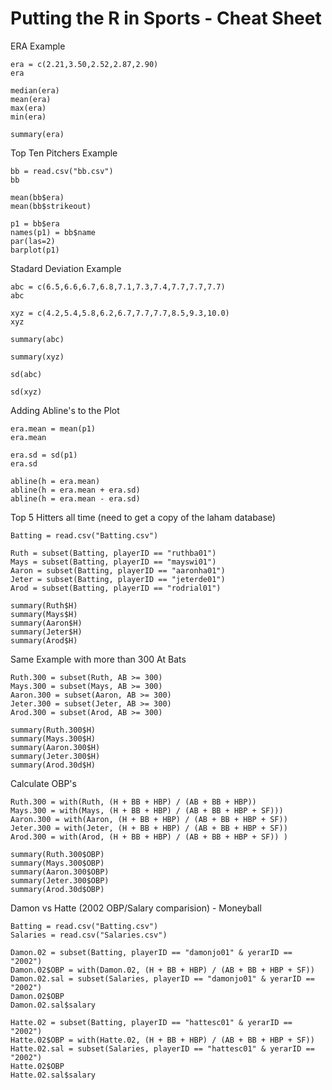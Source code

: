 #  Putting the R in Sports - Cheat Sheet  #

ERA Example

```
era = c(2.21,3.50,2.52,2.87,2.90)
era

median(era)
mean(era)
max(era)
min(era)

summary(era)
```

Top Ten Pitchers Example

```
bb = read.csv("bb.csv")
bb

mean(bb$era)
mean(bb$strikeout)

p1 = bb$era
names(p1) = bb$name
par(las=2)
barplot(p1)
```

Stadard Deviation Example

```
abc = c(6.5,6.6,6.7,6.8,7.1,7.3,7.4,7.7,7.7,7.7)
abc

xyz = c(4.2,5.4,5.8,6.2,6.7,7.7,7.7,8.5,9.3,10.0)
xyz

summary(abc)

summary(xyz)

sd(abc)

sd(xyz)
```

Adding Abline's to the Plot

```
era.mean = mean(p1)
era.mean

era.sd = sd(p1)
era.sd

abline(h = era.mean)
abline(h = era.mean + era.sd)
abline(h = era.mean - era.sd)
```
Top 5 Hitters all time
(need to get a copy of the laham database)

```
Batting = read.csv("Batting.csv")

Ruth = subset(Batting, playerID == "ruthba01")
Mays = subset(Batting, playerID == "mayswi01")
Aaron = subset(Batting, playerID == "aaronha01")
Jeter = subset(Batting, playerID == "jeterde01")
Arod = subset(Batting, playerID == "rodrial01")

summary(Ruth$H)
summary(Mays$H)
summary(Aaron$H)
summary(Jeter$H)
summary(Arod$H)
```
Same Example with more than 300 At Bats

```
Ruth.300 = subset(Ruth, AB >= 300) 
Mays.300 = subset(Mays, AB >= 300)
Aaron.300 = subset(Aaron, AB >= 300)
Jeter.300 = subset(Jeter, AB >= 300)
Arod.300 = subset(Arod, AB >= 300)

summary(Ruth.300$H)
summary(Mays.300$H)
summary(Aaron.300$H)
summary(Jeter.300$H)
summary(Arod.30d$H)
```

Calculate OBP's

```
Ruth.300 = with(Ruth, (H + BB + HBP) / (AB + BB + HBP)) 
Mays.300 = with(Mays, (H + BB + HBP) / (AB + BB + HBP + SF)))
Aaron.300 = with(Aaron, (H + BB + HBP) / (AB + BB + HBP + SF)) 
Jeter.300 = with(Jeter, (H + BB + HBP) / (AB + BB + HBP + SF)) 
Arod.300 = with(Arod, (H + BB + HBP) / (AB + BB + HBP + SF)) )

summary(Ruth.300$OBP)
summary(Mays.300$OBP)
summary(Aaron.300$OBP)
summary(Jeter.300$OBP)
summary(Arod.30d$OBP)
```
Damon vs Hatte (2002 OBP/Salary comparision) - Moneyball

```
Batting = read.csv("Batting.csv")
Salaries = read.csv("Salaries.csv")

Damon.02 = subset(Batting, playerID == "damonjo01" & yerarID == "2002") 
Damon.02$OBP = with(Damon.02, (H + BB + HBP) / (AB + BB + HBP + SF)) 
Damon.02.sal = subset(Salaries, playerID == "damonjo01" & yerarID == "2002") 
Damon.02$OBP
Damon.02.sal$salary

Hatte.02 = subset(Batting, playerID == "hattesc01" & yerarID == "2002") 
Hatte.02$OBP = with(Hatte.02, (H + BB + HBP) / (AB + BB + HBP + SF)) 
Hatte.02.sal = subset(Salaries, playerID == "hattesc01" & yerarID == "2002") 
Hatte.02$OBP
Hatte.02.sal$salary
```


